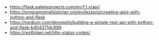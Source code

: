 
* https://flask.palletsprojects.com/en/1.1.x/api/
* https://programminghistorian.org/en/lessons/creating-apis-with-python-and-flask
* https://medium.com/@onejohi/building-a-simple-rest-api-with-python-and-flask-b404371dc699
* https://restfulapi.net/http-status-codes/
